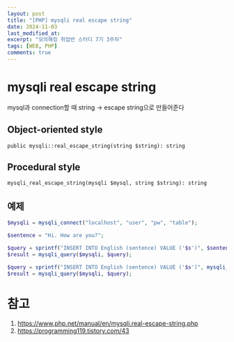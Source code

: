 ```yaml
---
layout: post
title: "[PHP] mysqli real escape string"
date: 2024-11-03
last_modified_at:
excerpt: "모의해킹 취업반 스터디 7기 3주차"
tags: [WEB, PHP]
comments: true
---
```


# mysqli real escape string
mysql과 connection할 때 string -> escape string으로 만들어준다

## Object-oriented style
`public mysqli::real_escape_string(string $string): string`

## Procedural style
`mysqli_real_escape_string(mysqli $mysql, string $string): string`

## 예제
```php
$mysqli = mysqli_connect("localhost", "user", "pw", "table");

$sentence = "Hi. How are you?";

$query = sprintf("INSERT INTO English (sentence) VALUE ('$s')", $sentence);
$result = mysqli_query($mysqli, $query);

$query = sprintf("INSERT INTO English (sentence) VALUE ('$s')", mysqli_real_escape_string($mysql, $sentence));
$result = mysqli_query($mysqli, $query);
```

# 참고
1. https://www.php.net/manual/en/mysqli.real-escape-string.php
2. https://programming119.tistory.com/43